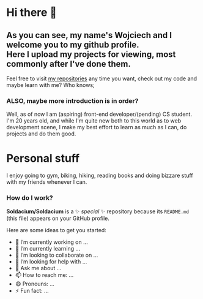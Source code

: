 # Hi there 👋

## As you can see, my name's Wojciech and I welcome you to my github profile. <br> Here I upload my projects for viewing, most commonly after I've done them.
   

Feel free to visit [my repositories](https://github.com/Soldacium?tab=repositories) any time you want, check out my code and maybe learn with me? Who knows;

### ALSO, maybe more introduction is in order?
Well, as of now I am (aspiring) front-end developer/(pending) CS student. I'm 20 years old, and while I'm quite new both to this world as to web development scene, I make my best effort to learn as much as I can, do projects and do them good.

# Personal stuff
I enjoy going to gym, biking, hiking, reading books and doing bizzare stuff with my friends whenever I can.

### How do I work?

**Soldacium/Soldacium** is a ✨ _special_ ✨ repository because its `README.md` (this file) appears on your GitHub profile.

Here are some ideas to get you started:

- 🔭 I’m currently working on ...
- 🌱 I’m currently learning ...
- 👯 I’m looking to collaborate on ...
- 🤔 I’m looking for help with ...
- 💬 Ask me about ...
- 📫 How to reach me: ...
- 😄 Pronouns: ...
- ⚡ Fun fact: ...<!--
-->

